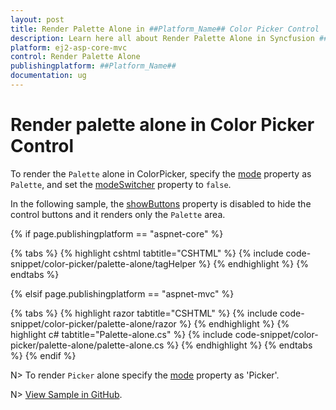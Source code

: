 ```yaml
---
layout: post
title: Render Palette Alone in ##Platform_Name## Color Picker Control | Syncfusion
description: Learn here all about Render Palette Alone in Syncfusion ##Platform_Name## Color Picker control of Syncfusion Essential JS 2 and more.
platform: ej2-asp-core-mvc
control: Render Palette Alone
publishingplatform: ##Platform_Name##
documentation: ug
---
```


# Render palette alone in Color Picker Control

To render the `Palette` alone in ColorPicker, specify the [mode](https://help.syncfusion.com/cr/aspnetcore-js2/Syncfusion.EJ2.Inputs.ColorPicker.html#Syncfusion_EJ2_Inputs_ColorPicker_Mode) property as `Palette`, and set the [modeSwitcher](https://help.syncfusion.com/cr/aspnetcore-js2/Syncfusion.EJ2.Inputs.ColorPicker.html#Syncfusion_EJ2_Inputs_ColorPicker_ModeSwitcher) property to `false`.

In the following sample, the [showButtons](https://help.syncfusion.com/cr/aspnetcore-js2/Syncfusion.EJ2.Inputs.ColorPicker.html#Syncfusion_EJ2_Inputs_ColorPicker_ShowButtons) property is disabled to hide the control buttons and it renders only the `Palette` area.

{% if page.publishingplatform == "aspnet-core" %}

{% tabs %}
{% highlight cshtml tabtitle="CSHTML" %}
{% include code-snippet/color-picker/palette-alone/tagHelper %}
{% endhighlight %}
{% endtabs %}

{% elsif page.publishingplatform == "aspnet-mvc" %}

{% tabs %}
{% highlight razor tabtitle="CSHTML" %}
{% include code-snippet/color-picker/palette-alone/razor %}
{% endhighlight %}
{% highlight c# tabtitle="Palette-alone.cs" %}
{% include code-snippet/color-picker/palette-alone/palette-alone.cs %}
{% endhighlight %}
{% endtabs %}
{% endif %}



N> To render `Picker` alone specify the [mode](https://help.syncfusion.com/cr/aspnetcore-js2/Syncfusion.EJ2.Inputs.ColorPicker.html#Syncfusion_EJ2_Inputs_ColorPicker_Mode) property as 'Picker'.

N> [View Sample in GitHub](https://github.com/SyncfusionExamples/ASP-NET-Core-UG-Examples/tree/main/ColorPicker/ColorPickerSample).